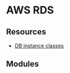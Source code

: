 # AWS RDS

Resources
---

- [DB instance classes][1]

<!-- Links -->
[1]: https://docs.aws.amazon.com/AmazonRDS/latest/AuroraUserGuide/Concepts.DBInstanceClass.html#Concepts.DBInstanceClass.Types

Modules
---

